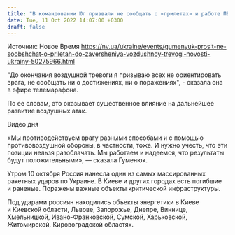 ```yaml
---
title: "В командовании Юг призвали не сообщать о «прилетах» и работе ПВО до завершения воздушной тревоги"
date: Tue, 11 Oct 2022 14:07:00 +0300
draft: false
---
```

Источник: Новое Время https://nv.ua/ukraine/events/gumenyuk-prosit-ne-soobshchat-o-priletah-do-zaversheniya-vozdushnoy-trevogi-novosti-ukrainy-50275966.html


"До окончания воздушной тревоги я призываю всех не ориентировать врага, не сообщать ни о достижениях, ни о поражениях", - сказала она в эфире телемарафона.

По ее словам, это оказывает существенное влияние на дальнейшее развитие воздушных атак.

 Видео дня   

«Мы противодействуем врагу разными способами и с помощью противовоздушной обороны, в частности, тоже. И нужно учесть, что эти позиции нельзя разоблачать. Мы работаем и надеемся, что результаты будут положительными», — сказала Гуменюк.

Утром 10 октября Россия нанесла один из самых массированных ракетных ударов по Украине. В Киеве и других городах есть погибшие и раненые. Поражены важные объекты критической инфраструктуры.

Под ударами россиян находились объекты энергетики в Киеве и Киевской области, Львове, Запорожье, Днепре, Виннице, Хмельницкой, Ивано-Франковской, Сумской, Харьковской, Житомирской, Кировоградской областях.
